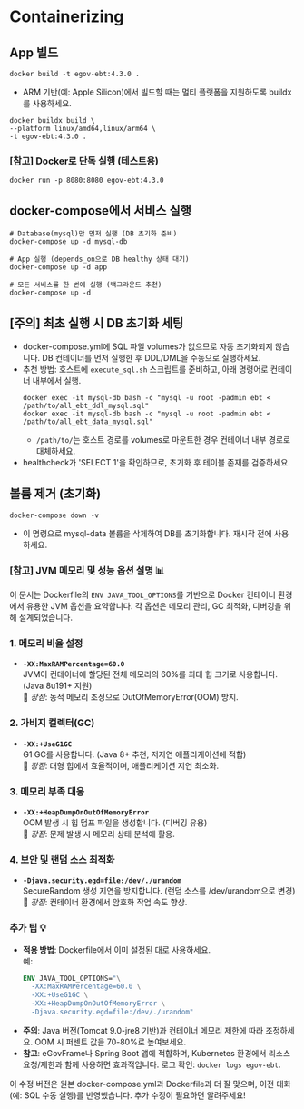 # Containerizing

## App 빌드
```shell
docker build -t egov-ebt:4.3.0 .
```

* ARM 기반(예: Apple Silicon)에서 빌드할 때는 멀티 플랫폼을 지원하도록 buildx를 사용하세요.
```shell
docker buildx build \
--platform linux/amd64,linux/arm64 \
-t egov-ebt:4.3.0 .
```

### [참고] Docker로 단독 실행 (테스트용)
```shell
docker run -p 8080:8080 egov-ebt:4.3.0
```

## docker-compose에서 서비스 실행
```shell
# Database(mysql)만 먼저 실행 (DB 초기화 준비)
docker-compose up -d mysql-db

# App 실행 (depends_on으로 DB healthy 상태 대기)
docker-compose up -d app

# 모든 서비스를 한 번에 실행 (백그라운드 추천)
docker-compose up -d
```

## [주의] 최초 실행 시 DB 초기화 세팅
- docker-compose.yml에 SQL 파일 volumes가 없으므로 자동 초기화되지 않습니다. DB 컨테이너를 먼저 실행한 후 DDL/DML을 수동으로 실행하세요.
- 추천 방법: 호스트에 `execute_sql.sh` 스크립트를 준비하고, 아래 명령어로 컨테이너 내부에서 실행.
  ```shell
  docker exec -it mysql-db bash -c "mysql -u root -padmin ebt < /path/to/all_ebt_ddl_mysql.sql"
  docker exec -it mysql-db bash -c "mysql -u root -padmin ebt < /path/to/all_ebt_data_mysql.sql"
  ```
  - `/path/to/`는 호스트 경로를 volumes로 마운트한 경우 컨테이너 내부 경로로 대체하세요.
- healthcheck가 'SELECT 1'을 확인하므로, 초기화 후 테이블 존재를 검증하세요.

## 볼륨 제거 (초기화)
```shell
docker-compose down -v
```
- 이 명령으로 mysql-data 볼륨을 삭제하여 DB를 초기화합니다. 재시작 전에 사용하세요.

### [참고] JVM 메모리 및 성능 옵션 설명 📊

이 문서는 Dockerfile의 `ENV JAVA_TOOL_OPTIONS`를 기반으로 Docker 컨테이너 환경에서 유용한 JVM 옵션을 요약합니다. 각 옵션은 메모리 관리, GC 최적화, 디버깅을 위해 설계되었습니다.

### 1. 메모리 비율 설정
- **`-XX:MaxRAMPercentage=60.0`**  
  JVM이 컨테이너에 할당된 전체 메모리의 60%를 최대 힙 크기로 사용합니다. (Java 8u191+ 지원)  
  🔹 *장점*: 동적 메모리 조정으로 OutOfMemoryError(OOM) 방지.

### 2. 가비지 컬렉터(GC)
- **`-XX:+UseG1GC`**  
  G1 GC를 사용합니다. (Java 8+ 추천, 저지연 애플리케이션에 적합)  
  🔹 *장점*: 대형 힙에서 효율적이며, 애플리케이션 지연 최소화.

### 3. 메모리 부족 대응
- **`-XX:+HeapDumpOnOutOfMemoryError`**  
  OOM 발생 시 힙 덤프 파일을 생성합니다. (디버깅 유용)  
  🔹 *장점*: 문제 발생 시 메모리 상태 분석에 활용.

### 4. 보안 및 랜덤 소스 최적화
- **`-Djava.security.egd=file:/dev/./urandom`**  
  SecureRandom 생성 지연을 방지합니다. (랜덤 소스를 /dev/urandom으로 변경)  
  🔹 *장점*: 컨테이너 환경에서 암호화 작업 속도 향상.

### 추가 팁 💡
- **적용 방법**: Dockerfile에서 이미 설정된 대로 사용하세요.  
  예:
  ```dockerfile
  ENV JAVA_TOOL_OPTIONS="\
    -XX:MaxRAMPercentage=60.0 \
    -XX:+UseG1GC \
    -XX:+HeapDumpOnOutOfMemoryError \
    -Djava.security.egd=file:/dev/./urandom"
  ```
- **주의**: Java 버전(Tomcat 9.0-jre8 기반)과 컨테이너 메모리 제한에 따라 조정하세요. OOM 시 퍼센트 값을 70-80%로 높여보세요.
- **참고**: eGovFrame나 Spring Boot 앱에 적합하며, Kubernetes 환경에서 리소스 요청/제한과 함께 사용하면 효과적입니다. 로그 확인: `docker logs egov-ebt`.

이 수정 버전은 원본 docker-compose.yml과 Dockerfile과 더 잘 맞으며, 이전 대화(예: SQL 수동 실행)를 반영했습니다. 추가 수정이 필요하면 알려주세요!